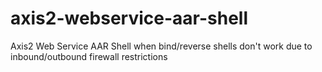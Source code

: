 # axis2-webservice-aar-shell
Axis2 Web Service AAR Shell when bind/reverse shells don't work due to inbound/outbound firewall restrictions
